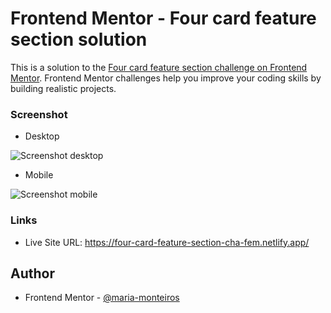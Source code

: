 # Frontend Mentor - Four card feature section solution

This is a solution to the [Four card feature section challenge on Frontend Mentor](https://www.frontendmentor.io/challenges/four-card-feature-section-weK1eFYK). 
Frontend Mentor challenges help you improve your coding skills by building realistic projects. 

### Screenshot

- Desktop

![Screenshot desktop](https://github.com/maria-monteiros/Four-card-feature-section/assets/104790525/a5c374f3-c787-42cb-9973-138e642ac80e)

- Mobile

![Screenshot mobile](https://github.com/maria-monteiros/Four-card-feature-section/assets/104790525/e036db4a-ff9b-4e6c-8a5a-50d8e251ab2b)


### Links

- Live Site URL: https://four-card-feature-section-cha-fem.netlify.app/


## Author

- Frontend Mentor - [@maria-monteiros](https://www.frontendmentor.io/profile/maria-monteiros)

